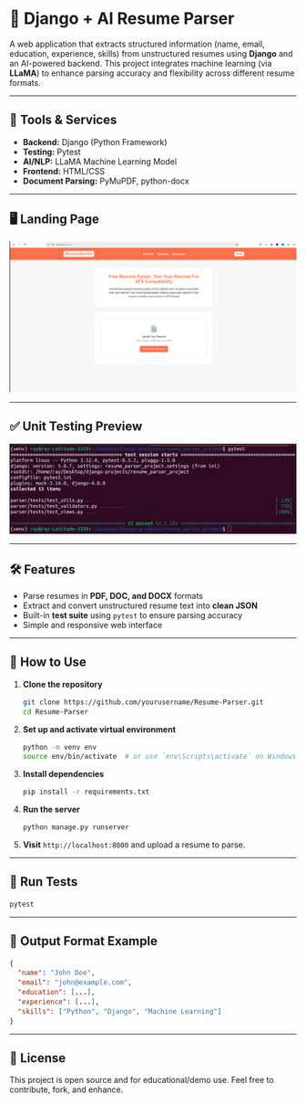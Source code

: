 # 📄 Django + AI Resume Parser

A web application that extracts structured information (name, email, education, experience, skills) from unstructured resumes using **Django** and an AI-powered backend. This project integrates machine learning (via **LLaMA**) to enhance parsing accuracy and flexibility across different resume formats.

---

## 🧰 Tools & Services

* **Backend:** Django (Python Framework)
* **Testing:** Pytest
* **AI/NLP:** LLaMA Machine Learning Model
* **Frontend:** HTML/CSS
* **Document Parsing:** PyMuPDF, python-docx

---

## 🖥️ Landing Page

![Landing Page Screenshot](home-page.png)

---

## ✅ Unit Testing Preview

![Test Results Screenshot](test-result.png)

---

## 🛠️ Features

* Parse resumes in **PDF, DOC, and DOCX** formats
* Extract and convert unstructured resume text into **clean JSON**
* Built-in **test suite** using `pytest` to ensure parsing accuracy
* Simple and responsive web interface

---

## 📌 How to Use

1. **Clone the repository**

   ```bash
   git clone https://github.com/yourusername/Resume-Parser.git
   cd Resume-Parser
   ```

2. **Set up and activate virtual environment**

   ```bash
   python -m venv env
   source env/bin/activate  # or use `env\Scripts\activate` on Windows
   ```

3. **Install dependencies**

   ```bash
   pip install -r requirements.txt
   ```

4. **Run the server**

   ```bash
   python manage.py runserver
   ```

5. **Visit** `http://localhost:8000` and upload a resume to parse.

---

## 🧪 Run Tests

```bash
pytest
```

---

## 🧾 Output Format Example

```json
{
  "name": "John Doe",
  "email": "john@example.com",
  "education": [...],
  "experience": [...],
  "skills": ["Python", "Django", "Machine Learning"]
}
```

---

## 📜 License

This project is open source and for educational/demo use. Feel free to contribute, fork, and enhance.


